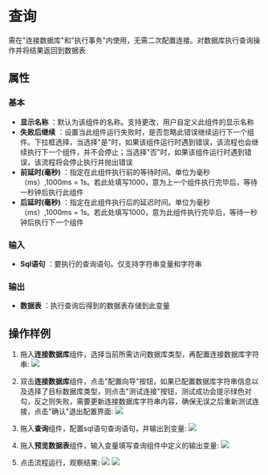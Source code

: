 # 查询

需在&quot;连接数据库&quot;和&quot;执行事务&quot;内使用，无需二次配置连接。对数据库执行查询操作并将结果返回到数据表

## 属性

### 基本

- **显示名称** ：默认为该组件的名称。支持更改，用户自定义此组件的显示名称
- **失败后继续** ：设置当此组件运行失败时，是否忽略此错误继续运行下一个组件。下拉框选择，当选择"是"时，如果该组件运行时遇到错误，该流程也会继续执行下一个组件，并不会停止；当选择"否"时，如果该组件运行时遇到错误，该流程将会停止执行并抛出错误
- **前延时(毫秒)** ：指定在此组件执行前的等待时间。单位为毫秒（ms）,1000ms = 1s。若此处填写1000，意为上一个组件执行完毕后，等待一秒钟后执行此组件
- **后延时(毫秒)** ：指定在此组件执行后的延迟时间。单位为毫秒（ms）,1000ms = 1s。若此处填写1000，意为此组件执行完毕后，等待一秒钟后执行下一个组件


### 输入

- **Sql语句** ：要执行的查询语句。仅支持字符串变量和字符串

### 输出

- **数据表** ：执行查询后得到的数据表存储到此变量



## 操作样例
1. 拖入**连接数据库**组件，选择当前所需访问数据库类型，再配置连接数据库字符串:
![](https://docimages.blob.core.chinacloudapi.cn/images/Activities/connect_db1.png)

2. 双击**连接数据库**组件，点击"配置向导"按钮，如果已配置数据库字符串信息以及选择了目标数据库类型，则点击"测试连接"按钮，测试成功会提示绿色对勾，反之则失败，需要更新连接数据库字符串内容，确保无误之后重新测试连接，点击"确认"退出配置界面:
![](https://docimages.blob.core.chinacloudapi.cn/images/Activities/connect_db2.png)

3. 拖入**查询**组件，配置sql语句查询语句，并输出到变量:
![](https://docimages.blob.core.chinacloudapi.cn/images/Activities/connect_db3.png)
4. 拖入**预览数据表**组件，输入变量填写查询组件中定义的输出变量:
![](https://docimages.blob.core.chinacloudapi.cn/images/Activities/connect_db4.png)
5. 点击流程运行，观察结果:
![](https://docimages.blob.core.chinacloudapi.cn/images/Activities/connect_db5.png)
![](https://docimages.blob.core.chinacloudapi.cn/images/Activities/connect_db6.png)